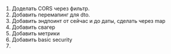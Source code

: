 1. Доделать CORS через фильтр.
2. Добавить перемапинг для dto.
3. Добавить эндпоинт от сейчас и до даты, сделать через map
4. Добавить свагер
5. Добавить метрики
6. Добавить basic security
7. 